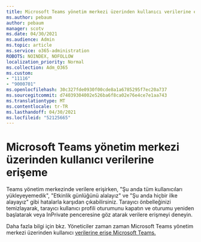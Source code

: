 ```yaml
---
title: Microsoft Teams yönetim merkezi üzerinden kullanıcı verilerine erişeme
ms.author: pebaum
author: pebaum
manager: scotv
ms.date: 04/30/2021
ms.audience: Admin
ms.topic: article
ms.service: o365-administration
ROBOTS: NOINDEX, NOFOLLOW
localization_priority: Normal
ms.collection: Adm_O365
ms.custom:
- "11116"
- "9000701"
ms.openlocfilehash: 30c327fde0930f00cde8a1a6785295f7ec20a737
ms.sourcegitcommit: d74039304002e526ba6f8ca02e76e4ce7e1aa743
ms.translationtype: MT
ms.contentlocale: tr-TR
ms.lasthandoff: 04/30/2021
ms.locfileid: "52125665"
---
```

# <a name="cant-access-user-data-via-the-microsoft-teams-admin-center"></a>Microsoft Teams yönetim merkezi üzerinden kullanıcı verilerine erişeme

Teams yönetim merkezinde verilere erişirken, "Şu anda tüm kullanıcıları yükleyeyemedik", "Etkinlik günlüğünü alalayız" ve "Şu anda hiçbir ilke alayayız" gibi hatalarla karşıdan çıkabilirsiniz. Tarayıcı önbelleğinizi temizlayarak, tarayıcı kullanıcı profili oturumunu kapatın ve oturumu yeniden başlatarak veya InPrivate penceresine göz atarak verilere erişmeyi deneyin. 

Daha fazla bilgi için bkz. Yöneticiler zaman zaman Microsoft Teams yönetim merkezi üzerinden kullanıcı [verilerine erişe Microsoft Teams.](https://docs.microsoft.com/microsoftteams/troubleshoot/teams-administration/cannot-access-admin-center)